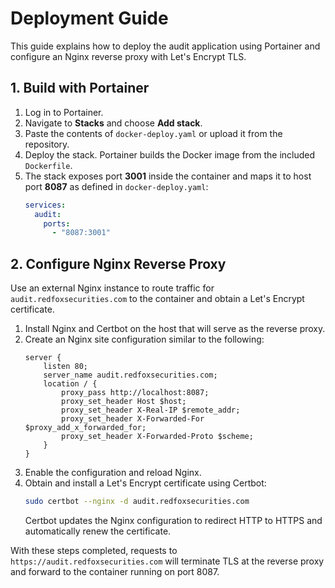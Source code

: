 # Deployment Guide

This guide explains how to deploy the audit application using Portainer and configure an Nginx reverse proxy with Let's Encrypt TLS.

## 1. Build with Portainer

1. Log in to Portainer.
2. Navigate to **Stacks** and choose **Add stack**.
3. Paste the contents of `docker-deploy.yaml` or upload it from the repository.
4. Deploy the stack. Portainer builds the Docker image from the included `Dockerfile`.
5. The stack exposes port **3001** inside the container and maps it to host port **8087** as defined in `docker-deploy.yaml`:
   ```yaml
   services:
     audit:
       ports:
         - "8087:3001"
   ```

## 2. Configure Nginx Reverse Proxy

Use an external Nginx instance to route traffic for `audit.redfoxsecurities.com` to the container and obtain a Let's Encrypt certificate.

1. Install Nginx and Certbot on the host that will serve as the reverse proxy.
2. Create an Nginx site configuration similar to the following:
   ```nginx
   server {
       listen 80;
       server_name audit.redfoxsecurities.com;
       location / {
           proxy_pass http://localhost:8087;
           proxy_set_header Host $host;
           proxy_set_header X-Real-IP $remote_addr;
           proxy_set_header X-Forwarded-For $proxy_add_x_forwarded_for;
           proxy_set_header X-Forwarded-Proto $scheme;
       }
   }
   ```
3. Enable the configuration and reload Nginx.
4. Obtain and install a Let's Encrypt certificate using Certbot:
   ```bash
   sudo certbot --nginx -d audit.redfoxsecurities.com
   ```
   Certbot updates the Nginx configuration to redirect HTTP to HTTPS and automatically renew the certificate.

With these steps completed, requests to `https://audit.redfoxsecurities.com` will terminate TLS at the reverse proxy and forward to the container running on port 8087.
